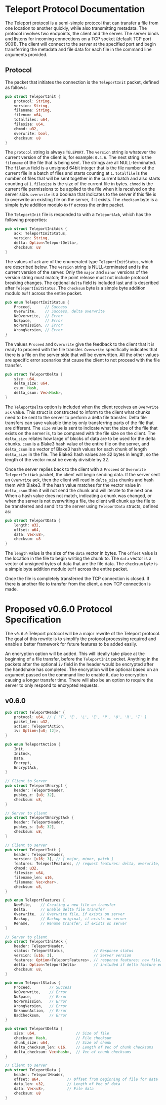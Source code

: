 # Teleport Protocol Documentation

The Teleport protocol is a semi-simple protocol that can transfer a file from one location to another
quickly, while also transmitting metadata. The protocol involves two endpoints, the client and the
server. The server binds and listens for incoming connections on a TCP socket (default TCP port 9001).
The client will connect to the server at the specified port and begin transferring the metadata and
file data for each file in the command line arguments provided.

## Protocol

The packet that initiates the connection is the `TeleportInit` packet, defined as follows:
```rust
pub struct TeleportInit {
    protocol: String,
    version: String,
    filename: String,
    filenum: u64,
    totalfiles: u64,
    filesize: u64,
    chmod: u32,
    overwrite: bool,
    checksum: u8
}
```

The `protocol` string is always `TELEPORT`. The `version` string is whatever the current version of
the client is, for example: `0.4.6`. The next string is the `filename` of the file that is being
sent. The strings are all NULL-terminated. The `filenum` field is a unsigned 64bit integer that is
the file number of the current file in a batch of files and starts counting at `1`. `totalfile` is
the number of files that will be sent together in the current batch and also starts counting at `1`.
`filesize` is the size of the current file in bytes. `chmod` is the current file permissions to be
applied to the file when it is received on the server side. `overwrite` is a boolean that indicates
to the server if this file is to overwrite an existing file on the server, if it exists. The
`checksum` byte is a simple byte addition modulo `0xff` across the entire packet.

The `TeleportInit` file is responded to with a `TeleportAck`, which has the following properties:
```rust
pub struct TeleportInitAck {
    ack: TeleportInitStatus,
    version: String,
    delta: Option<TeleportDelta>,
    checksum: u8
}
```

The values of `ack` are of the enumerated type `TeleportInitStatus`, which are described below. The
`version` string is NULL-terminated and is the current version of the server. Only the `major` and
`minor` versions of the version string must match; the point release must not include protocol
breaking changes. The optional `delta` field is included last and is described after
`TeleportInitStatus`. The `checksum` byte is a simple byte addition modulo `0xff` across the entire
packet.

```rust
pub enum TeleportInitStatus {
    Proceed,      // Success
    Overwrite,    // Success, delta overwrite
    NoOverwrite,  // Error
    NoSpace,      // Error
    NoPermission, // Error
    WrongVersion, // Error
}
```
The values `Proceed` and `Overwrite` give the feedback to the client that it is ready to proceed with
the file transfer. `Overwrite` specifically indicates that there is a file on the server side that
will be overwritten. All the other values are specific error scenarios that cause the client to not
proceed with the file transfer.

```rust
pub struct TeleportDelta {
    size: u64,
    delta_size: u64,
    csum: Hash,
    delta_csum: Vec<Hash>,
}
```
The `TeleportDelta` option is included when the client receives an `Overwrite` `ack` value. This
struct is constructed to inform to the client what chunks need to be sent to the server to perform
a delta file transfer. Delta file transfers can save valuable time by only transferring parts of
the file that are different. The `size` value is sent to indicate what the size of the file that
exists on the server is, to be compared with the file size on the client. The `delta_size` relates
how large of blocks of data are to be used for the delta chunks. `csum` is a Blake3 hash value of
the entire file on the server, and `delta_csum` is a vector of Blake3 hash values for each chunk
of length `delta_size` in the file. The Blake3 hash values are 32 bytes in length, so the length
of the vector must be evenly divisible by 32.

Once the server replies back to the client with a `Proceed` or `Overwrite` `TeleportInitAck` packet,
the client will begin sending data. If the server sent an `Overwrite` ack, then the client will
read in `delta_size` chunks and hash them with Blake3. If the hash value matches for the vector
value in `delta_csum` then it will not send the chunk and will iterate to the next one. When a hash
value does not match, indicating a chunk was changed, or when the server is not overwriting a file,
the client will chunk up the file to be transferred and send it to the server using `TeleportData`
structs, defined as:
```rust
pub struct TeleportData {
    length: u32,
    offset: u64,
    data: Vec<u8>,
    checksum: u8
}
```

The `length` value is the size of the `data` vector in bytes. The `offset` value is the location in
the file to begin writing the chunk to. The `data` vector is a vector of unsigned bytes of data that
are the file data. The `checksum` byte is a simple byte addition modulo `0xff` across the entire packet.

Once the file is completely transferred the TCP connection is closed. If there is another file to
transfer from the client, a new TCP connection is made.


# Proposed v0.6.0 Protocol Specification

The `v0.6.0` Teleport protocol will be a major rewrite of the Teleport protocol. The goal of this rewrite
is to simplify the protocol processing required and enable a better framework for future features to be
added easily.

An encryption option will be added. This will ideally take place at the beginning of a file transfer,
before the `TeleportInit` packet. Anything in the packets after the optional `iv` field in the header would be
encrypted after the handshake has completed. The encryption will be optional based on an argument passed
on the command line to enable it, due to encryption causing a longer transfer time. There will also be an
option to require the server to only respond to encrypted requests.

## v0.6.0
```rust
pub struct TeleportHeader {
    protocol: u64, // [ 'T', 'E', 'L', 'E', 'P', 'O', 'R', 'T' ]
    packet_len: u32,
    action: TeleportAction,
    iv: Option<[u8; 12]>,
}

pub enum TeleportAction {
    Init,
    InitAck,
    Data,
    Encrypt,
    EncryptAck,
}

// Client to Server
pub struct TeleportEncrypt {
    header: TeleportHeader,
    pubkey_c: [u8; 32],
    checksum: u8,
}

// Server to client
pub struct TeleportEncryptAck {
    header: TeleportHeader,
    pubkey_s: [u8; 32],
    checksum: u8,
}

// Client to server
pub struct TeleportInit {
    header: TeleportHeader,
    version: [u16; 3], // [ major, minor, patch ]
    features: TeleportFeatures, // request features: delta, overwrite, save backup/original, etc
    chmod: u32,
    filesize: u64,
    filename_len: u16,
    filename: Vec<char>,
    checksum: u8,
}

pub enum TeleportFeatures {
    NewFile,    // Creating a new file on transfer
    Delta,      // Enable delta file transfer
    Overwrite,  // Overwrite file, if exists on server
    Backup,     // Backup original, if exists on server
    Rename,     // Rename transfer, if exists on server
}

// Server to client
pub struct TeleportInitAck {
    header: TeleportHeader,
    status: TeleportStatus,             // Response status
    version: [u16; 3],                  // Server version
    features: Option<TeleportFeatures>, // response features: new file, delta, overwrite, backup, rename, etc. features present if status is good
    delta: Option<TeleportDelta>        // included if delta feature enabled
    checksum: u8,
}

pub enum TeleportStatus {
    Proceed,        // Success
    NoOverwrite,    // Error
    NoSpace,        // Error
    NoPermission,   // Error
    WrongVersion,   // Error
    UnknownAction,  // Error
    BadChecksum,    // Error
}

pub struct TeleportDelta {
    size: u64,                  // Size of file
    checksum: Hash,             // File checksum
    chunk_size: u64,            // Size of chunk
    delta_checksum_len: u16,    // Length of Vec of chunk checksums
    delta_checksum: Vec<Hash>,  // Vec of chunk checksums
}

// Client to server
pub struct TeleportData {
    header: TeleportHeader,
    offset: u64,            // Offset from beginning of file for data
    data_len: u32,          // Length of Vec of data
    data: Vec<u8>,          // File data
    checksum: u8
}
```
